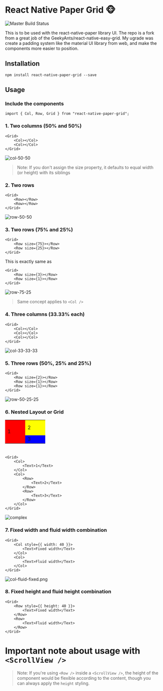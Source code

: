 # React Native Paper Grid 🐵
![Master Build Status](https://travis-ci.org/GeekyAnts/react-native-easy-grid.svg?branch=master) <br />

This is to be used with the react-native-paper library UI.
The repo is a fork from a great job of the  GeekyAnts/react-native-easy-grid.
My ugrade was create a padding system like the material UI library from web, and make the components more easier to position.

## Installation

```
npm install react-native-paper-grid --save
```

## Usage

### Include the components

```
import { Col, Row, Grid } from "react-native-paper-grid";
```

### 1. Two columns (50% and 50%)

```
<Grid>
    <Col></Col>
    <Col></Col>
</Grid>
```

![col-50-50](Examples/col-50-50.png "Column 50% and 50% example")



> Note: If you don't assign the size property, it defaults to equal width (or height) with its siblings

### 2. Two rows

```
<Grid>
    <Row></Row>
    <Row></Row>
</Grid>
```

![row-50-50](Examples/row-50-50.png "Row 50% and 50% example")


### 3. Two rows (75% and 25%)

```
<Grid>
    <Row size={75}></Row>
    <Row size={25}></Row>
</Grid>
```

This is exactly same as

```
<Grid>
    <Row size={3}></Row>
    <Row size={1}></Row>
</Grid>
```

![row-75-25](Examples/row-75-25.png "Row 75% and 25% example")

> Same concept applies to `<Col />`


### 4. Three columns (33.33% each)

```
<Grid>
    <Col></Col>
    <Col></Col>
    <Col></Col>
</Grid>
```
![col-33-33-33](Examples/col-33-33-33.png "Column 33.33% each")

### 5. Three rows (50%, 25% and 25%)

```
<Grid>
    <Row size={2}></Row>
    <Row size={1}></Row>
    <Row size={1}></Row>
</Grid>
```

![row-50-25-25](Examples/row-50-25-25.png "Row 50%, 25% and 50% example")

### 6. Nested Layout or Grid

<table width="100" height="100">
    <tr>
        <td rowspan="2" bgcolor="red" width="50">1</td>
        <td bgcolor="yellow" width="50" height="50">2</td>
    </tr>
    <tr>
        <td bgcolor="blue">3</td>
    </tr>
</table>

```
<Grid>
    <Col>
        <Text>1</Text>
    </Col>
    <Col>
        <Row>
            <Text>2</Text>
        </Row>
        <Row>
            <Text>3</Text>
        </Row>
    </Col>
</Grid>
```

![complex](Examples/complex.png "Complex and Nested Layouts")



### 7. Fixed width and fluid width combination

```
<Grid>
    <Col style={{ width: 40 }}>
        <Text>Fixed width</Text>
    </Col>
    <Col>
        <Text>Fluid width</Text>
    </Col>
</Grid>
```

![col-fluid-fixed.png](Examples/col-fluid-fixed.png "Column fluid and fixed example")


### 8. Fixed height and fluid height combination

```
<Grid>
    <Row style={{ height: 40 }}>
        <Text>Fixed width</Text>
    </Row>
    <Row>
        <Text>Fluid width</Text>
    </Row>
</Grid>
```


# Important note about usage with `<ScrollView />`

> Note: If you're using `<Row />` inside a `<ScrollView />`, the height of the <Row /> component would be flexible according to the content, though you can always apply the `height` styling.
